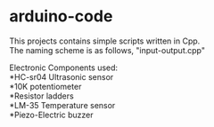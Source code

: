 # arduino-code
This projects contains simple scripts written in Cpp.<br>
The naming scheme is as follows, "input-output.cpp"

Electronic Components used:
  <br>*HC-sr04 Ultrasonic sensor
  <br>*10K potentiometer
  <br>*Resistor ladders
  <br>*LM-35 Temperature sensor
  <br>*Piezo-Electric buzzer 

